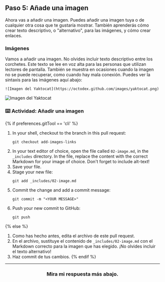 ## Paso 5: Añade una imagen

Ahora vas a añadir una imagen. Puedes añadir una imagen tuya o de cualquier otra cosa que te gustaría mostrar. También aprenderás cómo crear texto descriptivo, o "alternativo", para las imágenes, y cómo crear enlaces.

### Imágenes

Vamos a añadir una imagen. No olvides incluir texto descriptivo entre los corchetes. Este texto se lee en voz alta para las personas que utilizan lectores de pantalla. También se muestra en ocasiones cuando la imagen no se puede recuperar, como cuando hay mala conexión. Puedes ver la sintaxis para las imágenes aquí abajo:

```
![Imagen del Yaktocat](https://octodex.github.com/images/yaktocat.png)
```

![Imagen del Yaktocat](https://octodex.github.com/images/yaktocat.png)

### :keyboard: Actividad: Añadir una imagen

{% if preferences.gitTool == 'cli' %}
1. In your shell, checkout to the branch in this pull request:
      ```shell
      git checkout add-images-links
      ```
1. In your text editor of choice, open the file called `02-image.md`, in the `_includes` directory. In the file, replace the content with the correct Markdown for your image of choice. Don't forget to include alt-text!
1. Save your file.
1. Stage your new file:
      ```shell
      git add _includes/02-image.md
      ```
1. Commit the change and add a commit message:
      ```shell
      git commit -m "<YOUR MESSAGE>"
      ```
1. Push your new commit to GitHub:
      ```shell
      git push
      ```
{% else %}
1. Como has hecho antes, edita el archivo de este pull request.
2. En el archivo, sustituye el contenido de `_includes/02-image.md` con el Markdown correcto para la imagen que has elegido. ¡No olvides incluir el texto alternativo!
3. Haz commit de tus cambios.
{% endif %}

<hr>
<h3 align="center">Mira mi respuesta más abajo.</h3>
